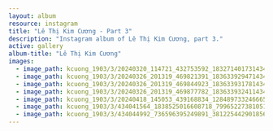```yaml
---
layout: album
resource: instagram
title: "Lê Thị Kim Cương - Part 3"
description: "Instagram album of Lê Thị Kim Cương, part 3."
active: gallery
album-title: "Lê Thị Kim Cương"
images:
  - image_path: kcuong_1903/3/20240320_114721_432753592_18327140173143480_4795495588642294819_n.jpg
  - image_path: kcuong_1903/3/20240326_201319_469821391_18363392947143480_6247043051315626982_n.jpg
  - image_path: kcuong_1903/3/20240326_201319_469844923_18363393178143480_4320135578988829922_n.jpg
  - image_path: kcuong_1903/3/20240326_201319_469877782_18363393241143480_6245016557578629464_n.jpg
  - image_path: kcuong_1903/3/20240418_145053_439168834_1284897332466655_7910886195285036461_n.jpg
  - image_path: kcuong_1903/3/434041564_1838525016608718_7996522738105180515_n.jpg
  - image_path: kcuong_1903/3/434044992_736596395249891_3812254429018561486_n.jpg
---
```


